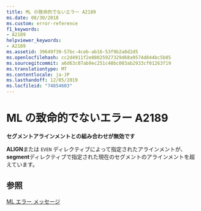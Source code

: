 ```yaml
---
title: ML の致命的でないエラー A2189
ms.date: 08/30/2018
ms.custom: error-reference
f1_keywords:
- A2189
helpviewer_keywords:
- A2189
ms.assetid: 39649f39-57bc-4ceb-ab16-53f9b2a8d2d5
ms.openlocfilehash: cc2d4911f2e08025927329d68a9574d844bc5b85
ms.sourcegitcommit: a6d63c07ab9ec251c48bc003ab2933cf01263f19
ms.translationtype: MT
ms.contentlocale: ja-JP
ms.lasthandoff: 12/05/2019
ms.locfileid: "74854603"
---
```

# <a name="ml-nonfatal-error-a2189"></a>ML の致命的でないエラー A2189

**セグメントアラインメントとの組み合わせが無効です**

**ALIGN**または `EVEN` ディレクティブによって指定されたアラインメントが、 **segment**ディレクティブで指定された現在のセグメントのアラインメントを超えています。

## <a name="see-also"></a>参照

[ML エラー メッセージ](../../assembler/masm/ml-error-messages.md)<br/>